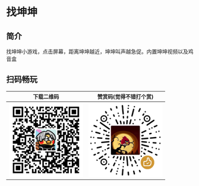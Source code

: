 # 找坤坤

## 简介
找坤坤小游戏，点击屏幕，距离坤坤越近，坤坤叫声越急促。内置坤坤视频以及鸡音盒

## 扫码畅玩

|下载二维码|赞赏码(觉得不错打个赏) |
| :------: | :------: |
<img src="main/res/drawable/找坤坤.png" width="200px">| <img src="main/res/drawable/赞赏码.png" width="200px"> | 


